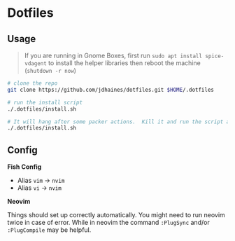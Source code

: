
# Dotfiles

## Usage

>If you are running in Gnome Boxes, first run `sudo apt install spice-vdagent` to install the helper libraries then reboot the machine (`shutdown -r now`)

```bash
# clone the repo
git clone https://github.com/jdhaines/dotfiles.git $HOME/.dotfiles

# run the install script
./.dotfiles/install.sh

# It will hang after some packer actions.  Kill it and run the script again and it should proceed
./.dotfiles/install.sh
```

## Config

**Fish Config**

- Alias `vim` -> `nvim`
- Alias `vi` -> `nvim`

**Neovim**

Things should set up correctly automatically.  You might need to run neovim twice in case of error.  While in neovim the command `:PlugSync` and/or `:PlugCompile` may be helpful.
